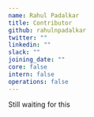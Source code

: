 ```yaml
---
name: Rahul Padalkar
title: Contributor
github: rahulnpadalkar
twitter: ""
linkedin: ""
slack: ""
joining_date: ""
core: false
intern: false
operations: false
---
```


Still waiting for this
